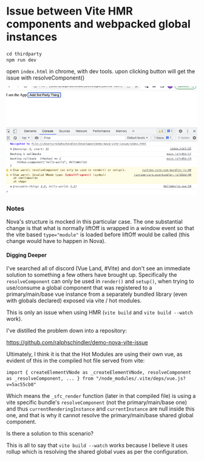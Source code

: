 # Issue between Vite HMR components and webpacked global instances

```console
cd thirdparty
npm run dev
```

open `index.html` in chrome, with dev tools. upon clicking button will
get the issue with resolveComponent()

![Error Screenshot](./error-screenshot.png)

### Notes

Nova's structure is mocked in this particular case.  The one substantial change
is that what is normally liftOff is wrapped in a window event so that the vite
based `type="module"` is loaded before liftOff would be called (this change would
have to happen in Nova).

#### Digging Deeper

I've searched all of discord (Vue Land, #Vite) and don't see an immediate solution to something a few others have brought up. Specifically the `resolveComponent` can only be used in `render()` and `setup()`, when trying to use/consume a global component that was registered to a primary/main/base vue instance from a separately bundled library (even with globals declared) exposed via vite / hot modules.

This is only an issue when using HMR (`vite build` and `vite build --watch` work).

I've distilled the problem down into a repository:

https://github.com/ralphschindler/demo-nova-vite-issue

Ultimately, I think it is that the Hot Modules are using their own vue, as evident of this in the compiled hot file served from vite: 

```
import { createElementVNode as _createElementVNode, resolveComponent as _resolveComponent, ... } from "/node_modules/.vite/deps/vue.js?v=5ac55cb0"
```

Which means the `_sfc_render` function (later in that compiled file) is using a vite specific bundle's `resolveComponent` (not the primary/main/base one) and thus `currentRenderingInstance` and `currentInstance` are null inside this one, and that is why it cannot resolve the primary/main/base shared global component.

Is there a solution to this scenario?

This is all to say that `vite build --watch` works because I believe it uses rollup which is resolving the shared global vues as per the configuration.
